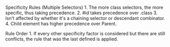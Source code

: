 Specificity Rules (Multiple Selectors)
	1. The more class selectors, the more specific, thus taking precedence.
	2. #id takes precedence over .class
	3. Isn't affected by whether it's a chaining selector or descendant combinator.
	4. Child element has higher precedence over Parent.

Rule Order
	1. If every other specificity factor is considered but there are still conflicts, the rule that was the last defined is applied.

